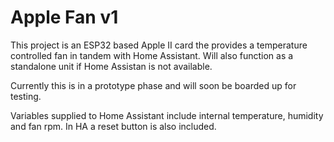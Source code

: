 # Apple Fan v1
This project is an ESP32 based Apple II card the provides a temperature controlled fan in tandem with Home Assistant.  Will also function as a standalone unit if Home Assistan is not available.

Currently this is in a prototype phase and will soon be boarded up for testing.

Variables supplied to Home Assistant include internal temperature, humidity and fan rpm.  In HA a reset button is also included.
